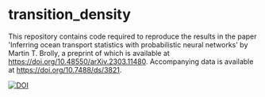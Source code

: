 # transition_density
This repository contains code required to reproduce the results in the paper 'Inferring ocean transport statistics with probabilistic neural networks' by Martin T. Brolly, a preprint of which is available at https://doi.org/10.48550/arXiv.2303.11480.
Accompanying data is available at https://doi.org/10.7488/ds/3821.

[![DOI](https://zenodo.org/badge/605058273.svg)](https://zenodo.org/badge/latestdoi/605058273)
